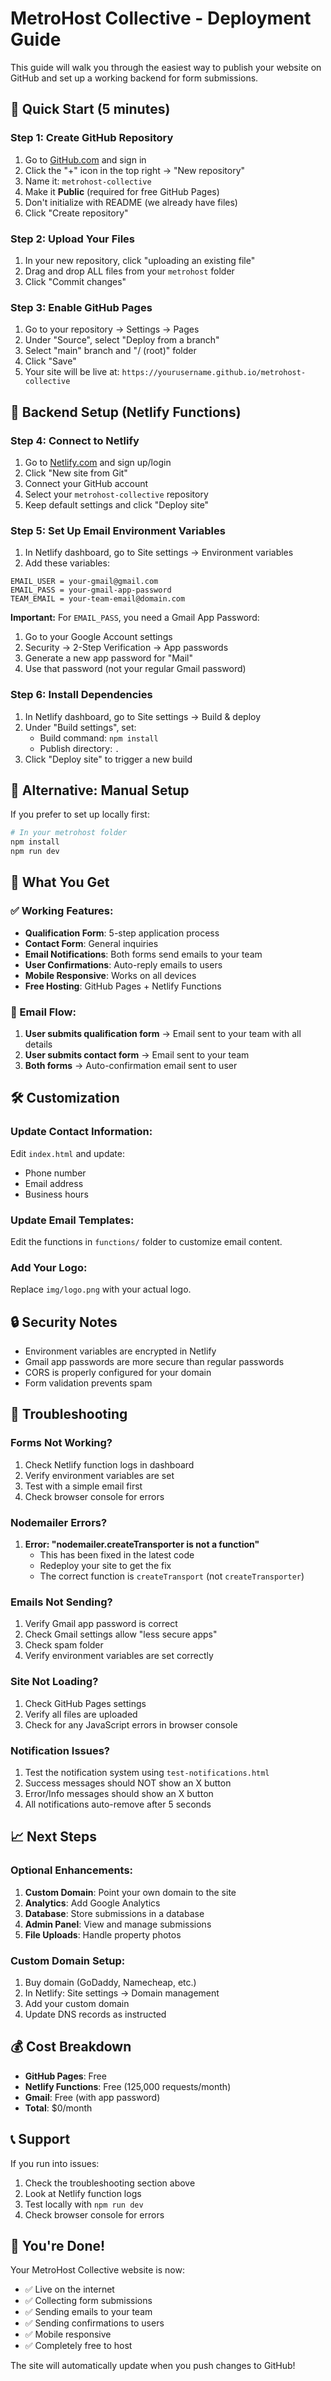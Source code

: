 # MetroHost Collective - Deployment Guide

This guide will walk you through the easiest way to publish your website on GitHub and set up a working backend for form submissions.

## 🚀 Quick Start (5 minutes)

### Step 1: Create GitHub Repository

1. Go to [GitHub.com](https://github.com) and sign in
2. Click the "+" icon in the top right → "New repository"
3. Name it: `metrohost-collective`
4. Make it **Public** (required for free GitHub Pages)
5. Don't initialize with README (we already have files)
6. Click "Create repository"

### Step 2: Upload Your Files

1. In your new repository, click "uploading an existing file"
2. Drag and drop ALL files from your `metrohost` folder
3. Click "Commit changes"

### Step 3: Enable GitHub Pages

1. Go to your repository → Settings → Pages
2. Under "Source", select "Deploy from a branch"
3. Select "main" branch and "/ (root)" folder
4. Click "Save"
5. Your site will be live at: `https://yourusername.github.io/metrohost-collective`

## 📧 Backend Setup (Netlify Functions)

### Step 4: Connect to Netlify

1. Go to [Netlify.com](https://netlify.com) and sign up/login
2. Click "New site from Git"
3. Connect your GitHub account
4. Select your `metrohost-collective` repository
5. Keep default settings and click "Deploy site"

### Step 5: Set Up Email Environment Variables

1. In Netlify dashboard, go to Site settings → Environment variables
2. Add these variables:

```
EMAIL_USER = your-gmail@gmail.com
EMAIL_PASS = your-gmail-app-password
TEAM_EMAIL = your-team-email@domain.com
```

**Important:** For `EMAIL_PASS`, you need a Gmail App Password:
1. Go to your Google Account settings
2. Security → 2-Step Verification → App passwords
3. Generate a new app password for "Mail"
4. Use that password (not your regular Gmail password)

### Step 6: Install Dependencies

1. In Netlify dashboard, go to Site settings → Build & deploy
2. Under "Build settings", set:
   - Build command: `npm install`
   - Publish directory: `.`
3. Click "Deploy site" to trigger a new build

## 🔧 Alternative: Manual Setup

If you prefer to set up locally first:

```bash
# In your metrohost folder
npm install
npm run dev
```

## 📱 What You Get

### ✅ Working Features:
- **Qualification Form**: 5-step application process
- **Contact Form**: General inquiries
- **Email Notifications**: Both forms send emails to your team
- **User Confirmations**: Auto-reply emails to users
- **Mobile Responsive**: Works on all devices
- **Free Hosting**: GitHub Pages + Netlify Functions

### 📧 Email Flow:
1. **User submits qualification form** → Email sent to your team with all details
2. **User submits contact form** → Email sent to your team
3. **Both forms** → Auto-confirmation email sent to user

## 🛠️ Customization

### Update Contact Information:
Edit `index.html` and update:
- Phone number
- Email address
- Business hours

### Update Email Templates:
Edit the functions in `functions/` folder to customize email content.

### Add Your Logo:
Replace `img/logo.png` with your actual logo.

## 🔒 Security Notes

- Environment variables are encrypted in Netlify
- Gmail app passwords are more secure than regular passwords
- CORS is properly configured for your domain
- Form validation prevents spam

## 🚨 Troubleshooting

### Forms Not Working?
1. Check Netlify function logs in dashboard
2. Verify environment variables are set
3. Test with a simple email first
4. Check browser console for errors

### Nodemailer Errors?
1. **Error: "nodemailer.createTransporter is not a function"**
   - This has been fixed in the latest code
   - Redeploy your site to get the fix
   - The correct function is `createTransport` (not `createTransporter`)

### Emails Not Sending?
1. Verify Gmail app password is correct
2. Check Gmail settings allow "less secure apps"
3. Check spam folder
4. Verify environment variables are set correctly

### Site Not Loading?
1. Check GitHub Pages settings
2. Verify all files are uploaded
3. Check for any JavaScript errors in browser console

### Notification Issues?
1. Test the notification system using `test-notifications.html`
2. Success messages should NOT show an X button
3. Error/Info messages should show an X button
4. All notifications auto-remove after 5 seconds

## 📈 Next Steps

### Optional Enhancements:
1. **Custom Domain**: Point your own domain to the site
2. **Analytics**: Add Google Analytics
3. **Database**: Store submissions in a database
4. **Admin Panel**: View and manage submissions
5. **File Uploads**: Handle property photos

### Custom Domain Setup:
1. Buy domain (GoDaddy, Namecheap, etc.)
2. In Netlify: Site settings → Domain management
3. Add your custom domain
4. Update DNS records as instructed

## 💰 Cost Breakdown

- **GitHub Pages**: Free
- **Netlify Functions**: Free (125,000 requests/month)
- **Gmail**: Free (with app password)
- **Total**: $0/month

## 📞 Support

If you run into issues:
1. Check the troubleshooting section above
2. Look at Netlify function logs
3. Test locally with `npm run dev`
4. Check browser console for errors

## 🎉 You're Done!

Your MetroHost Collective website is now:
- ✅ Live on the internet
- ✅ Collecting form submissions
- ✅ Sending emails to your team
- ✅ Sending confirmations to users
- ✅ Mobile responsive
- ✅ Completely free to host

The site will automatically update when you push changes to GitHub! 